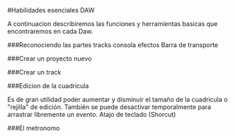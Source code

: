 #Habilidades esenciales DAW

A continuacion describiremos las funciones y herramientas basicas que encontraremos en cada Daw.

###Reconociendo las partes
tracks
consola
efectos
Barra de transporte

###Crear un proyecto nuevo

###Crear un track

###Edicion de la cuadricula

Es de gran utilidad poder aumentar y disminuir el tamaño de la cuadricula o "rejilla" de edición. También se puede desactivar temporalmente para arrastrar libremente un evento.
Atajo de teclado (Shorcut)


###El metronomo



